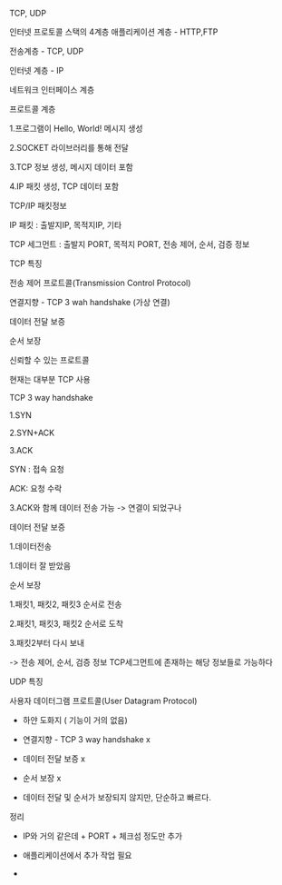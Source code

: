 
TCP, UDP

인터넷 프로토콜 스택의 4계층
애플리케이션 계층 - HTTP,FTP

전송계층 - TCP, UDP

인터넷 계층 - IP

네트워크 인터페이스 계층

프로트콜 계층

1.프로그램이 Hello, World! 메시지 생성

2.SOCKET 라이브러리를 통해 전달

3.TCP 정보 생성, 메시지 데이터 포함

4.IP 패킷 생성, TCP 데이터 포함

TCP/IP 패킷정보

IP 패킷 : 출발지IP, 목적지IP, 기타

TCP 세그먼트 : 출발지 PORT, 목적지 PORT, 전송 제어, 순서, 검증 정보

TCP 특징

전송 제어 프로트콜(Transmission Control Protocol)

연결지향 - TCP 3 wah handshake (가상 연결)

데이터 전달 보증

순서 보장

신뢰할 수 있는 프로트콜

현재는 대부분 TCP 사용

TCP 3 way handshake

1.SYN

2.SYN+ACK

3.ACK

SYN : 접속 요청

ACK: 요청 수락

3.ACK와 함께 데이터 전송 가능 -> 연결이 되었구나

데이터 전달 보증

1.데이터전송

1.데이터 잘 받았음

순서 보장

1.패킷1, 패킷2, 패킷3 순서로 전송

2.패킷1, 패킷3, 패킷2 순서로 도착

3.패킷2부터 다시 보내

-> 전송 제어, 순서, 검증 정보 TCP세그먼트에 존재하는 해당 정보들로 가능하다



UDP 특징

사용자 데이터그램 프로트콜(User Datagram Protocol)

- 하얀 도화지 ( 기능이 거의 없음)
    

- 연결지향 - TCP 3 way handshake x
    
- 데이터 전달 보증 x
    
- 순서 보장 x
    
- 데이터 전달 및 순서가 보장되지 않지만, 단순하고 빠르다.
    

정리

- IP와 거의 같은데 + PORT + 체크섬 정도만 추가
    
- 애플리케이션에서 추가 작업 필요
- 